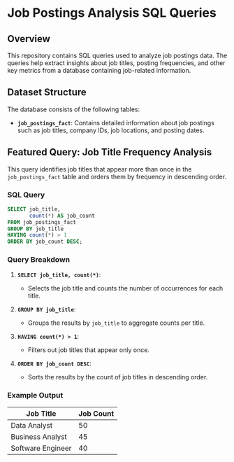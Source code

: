 # Job Postings Analysis SQL Queries

## Overview
This repository contains SQL queries used to analyze job postings data. The queries help extract insights about job titles, posting frequencies, and other key metrics from a database containing job-related information.

## Dataset Structure
The database consists of the following tables:

- **`job_postings_fact`**: Contains detailed information about job postings such as job titles, company IDs, job locations, and posting dates.

## Featured Query: Job Title Frequency Analysis
This query identifies job titles that appear more than once in the `job_postings_fact` table and orders them by frequency in descending order.

### SQL Query
```sql
SELECT job_title,
       count(*) AS job_count
FROM job_postings_fact
GROUP BY job_title
HAVING count(*) > 1
ORDER BY job_count DESC;
```

### Query Breakdown
1. **`SELECT job_title, count(*)`**:
   - Selects the job title and counts the number of occurrences for each title.

2. **`GROUP BY job_title`**:
   - Groups the results by `job_title` to aggregate counts per title.

3. **`HAVING count(*) > 1`**:
   - Filters out job titles that appear only once.

4. **`ORDER BY job_count DESC`**:
   - Sorts the results by the count of job titles in descending order.

### Example Output
| Job Title            | Job Count |
|----------------------|-----------|
| Data Analyst         | 50        |
| Business Analyst     | 45        |
| Software Engineer    | 40        |







